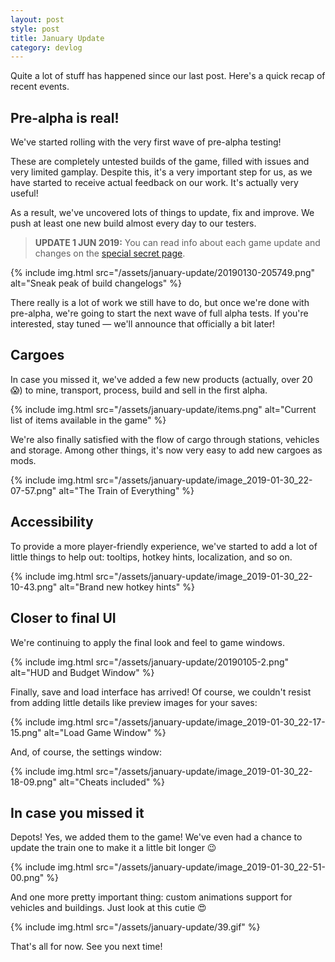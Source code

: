 ```yaml
---
layout: post
style: post
title: January Update
category: devlog
---
```


Quite a lot of stuff has happened since our last post. Here's a quick recap of recent events.

## Pre-alpha is real!

We've started rolling with the very first wave of pre-alpha testing!

These are completely untested builds of the game, filled with issues and very limited gamplay. Despite this, it's a very important step for us, as we have started to receive actual feedback on our work. It's actually very useful!

As a result, we've uncovered lots of things to update, fix and improve. We push at least one new build almost every day to our testers.

> **UPDATE 1 JUN 2019:** You can read info about each game update and changes on the [special secret page](/changelog).

{% include img.html src="/assets/january-update/20190130-205749.png" alt="Sneak peak of build changelogs" %}

There really is a lot of work we still have to do, but once we're done with pre-alpha, we're going to start the next wave of full alpha tests. If you're interested, stay tuned — we'll announce that officially a bit later!

## Cargoes

In case you missed it, we've added a few new products (actually, over 20 😱) to mine, transport, process, build and sell in the first alpha.

{% include img.html src="/assets/january-update/items.png" alt="Current list of items available in the game" %}

We're also finally satisfied with the flow of cargo through stations, vehicles and storage. Among other things, it's now very easy to add new cargoes as mods.

{% include img.html src="/assets/january-update/image_2019-01-30_22-07-57.png" alt="The Train of Everything" %}

## Accessibility

To provide a more player-friendly experience, we've started to add a lot of little things to help out: tooltips, hotkey hints, localization, and so on.

{% include img.html src="/assets/january-update/image_2019-01-30_22-10-43.png" alt="Brand new hotkey hints" %}

## Closer to final UI

We're continuing to apply the final look and feel to game windows.

{% include img.html src="/assets/january-update/20190105-2.png" alt="HUD and Budget Window" %}

Finally, save and load interface has arrived! Of course, we couldn't resist from adding little details like preview images for your saves:

{% include img.html src="/assets/january-update/image_2019-01-30_22-17-15.png" alt="Load Game Window" %}

And, of course, the settings window:

{% include img.html src="/assets/january-update/image_2019-01-30_22-18-09.png" alt="Cheats included" %}

## In case you missed it

Depots! Yes, we added them to the game! We've even had a chance to update the train one to make it a little bit longer 😉

{% include img.html src="/assets/january-update/image_2019-01-30_22-51-00.png" %}

And one more pretty important thing: custom animations support for vehicles and buildings. Just look at this cutie 😍

{% include img.html src="/assets/january-update/39.gif" %}

That's all for now. See you next time!